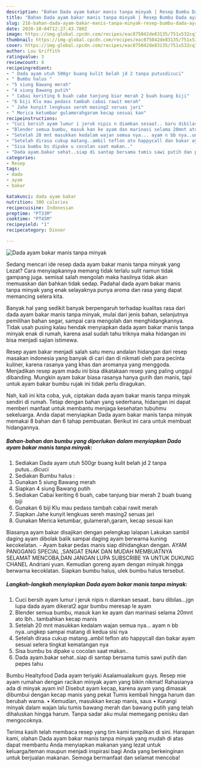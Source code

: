 ```yaml
---
description: "Bahan Dada ayam bakar manis tanpa minyak | Resep Bumbu Dada ayam bakar manis tanpa minyak Yang Sempurna"
title: "Bahan Dada ayam bakar manis tanpa minyak | Resep Bumbu Dada ayam bakar manis tanpa minyak Yang Sempurna"
slug: 216-bahan-dada-ayam-bakar-manis-tanpa-minyak-resep-bumbu-dada-ayam-bakar-manis-tanpa-minyak-yang-sempurna
date: 2020-10-04T12:27:43.780Z
image: https://img-global.cpcdn.com/recipes/eac875042de83135/751x532cq70/dada-ayam-bakar-manis-tanpa-minyak-foto-resep-utama.jpg
thumbnail: https://img-global.cpcdn.com/recipes/eac875042de83135/751x532cq70/dada-ayam-bakar-manis-tanpa-minyak-foto-resep-utama.jpg
cover: https://img-global.cpcdn.com/recipes/eac875042de83135/751x532cq70/dada-ayam-bakar-manis-tanpa-minyak-foto-resep-utama.jpg
author: Lou Griffith
ratingvalue: 3
reviewcount: 8
recipeingredient:
- " Dada ayam utuh 500gr buang kulit belah jd 2 tanpa putusdicuci"
- " Bumbu halus "
- "5 siung Bawang merah"
- "4 siung Bawang putih"
- " Cabai keriting 6 buah cabe tanjung biar merah 2 buah buang biji"
- "6 biji Klu mau pedass tambah cabai rawit merah"
- " Jahe kunyit lengkuas sereh masing2 seruas jari"
- " Merica ketumbar gulamerahgaram kecap sesuai kan"
recipeinstructions:
- "Cuci bersih ayam lumur i jeruk nipis n diamkan sesaat.. baru dibilas...jgn lupa dada ayam dikerat2 agar bumbu meresap le ayam"
- "Blender semua bumbu, masuk kan ke ayam dan marinasi selama 20mnt ato lbh.. tambahkan kecap manis"
- "Setelah 20 mnt masukkan kedalam wajan semua nya... ayam n bb nya..ungkep sampai matang di kedua sisi nya"
- "Setelah dirasa cukup matang..ambil teflon ato happycall dan bakar ayam sesuai selera tingkat kematangan nya"
- "Sisa bumbu bs dipake u cocolan saat makan.."
- "Dada ayam.bakar sehat..siap di santap bersama tumis sawi putih dan pepes tahu"
categories:
- Resep
tags:
- dada
- ayam
- bakar

katakunci: dada ayam bakar 
nutrition: 300 calories
recipecuisine: Indonesian
preptime: "PT33M"
cooktime: "PT45M"
recipeyield: "1"
recipecategory: Dinner

---
```



![Dada ayam bakar manis tanpa minyak](https://img-global.cpcdn.com/recipes/eac875042de83135/751x532cq70/dada-ayam-bakar-manis-tanpa-minyak-foto-resep-utama.jpg)

Sedang mencari ide resep dada ayam bakar manis tanpa minyak yang Lezat? Cara menyiapkannya memang tidak terlalu sulit namun tidak gampang juga. semisal salah mengolah maka hasilnya tidak akan memuaskan dan bahkan tidak sedap. Padahal dada ayam bakar manis tanpa minyak yang enak selayaknya punya aroma dan rasa yang dapat memancing selera kita.

Banyak hal yang sedikit banyak berpengaruh terhadap kualitas rasa dari dada ayam bakar manis tanpa minyak, mulai dari jenis bahan, selanjutnya pemilihan bahan segar, sampai cara mengolah dan menghidangkannya. Tidak usah pusing kalau hendak menyiapkan dada ayam bakar manis tanpa minyak enak di rumah, karena asal sudah tahu triknya maka hidangan ini bisa menjadi sajian istimewa.

Resep ayam bakar menjadi salah satu menu andalan hidangan dari resep masakan indonesia yang banyak di cari dan di nikmati oleh para pecinta kuliner, karena rasanya yang khas dan aromanya yang menggoda. Menjadikan resep ayam madu ini bisa dikatakaan resep yang paling unggul dibanding. Mungkin ayam bakar biasa rasanya hanya gurih dan manis, tapi untuk ayam bakar bumbu rujak ini tidak perlu diragukan.


Nah, kali ini kita coba, yuk, ciptakan dada ayam bakar manis tanpa minyak sendiri di rumah. Tetap dengan bahan yang sederhana, hidangan ini dapat memberi manfaat untuk membantu menjaga kesehatan tubuhmu sekeluarga. Anda dapat menyiapkan Dada ayam bakar manis tanpa minyak memakai 8 bahan dan 6 tahap pembuatan. Berikut ini cara untuk membuat hidangannya.

<!--inarticleads1-->

##### Bahan-bahan dan bumbu yang diperlukan dalam menyiapkan Dada ayam bakar manis tanpa minyak:

1. Sediakan  Dada ayam utuh 500gr buang kulit belah jd 2 tanpa putus...dicuci
1. Sediakan  Bumbu halus :
1. Gunakan 5 siung Bawang merah
1. Siapkan 4 siung Bawang putih
1. Sediakan  Cabai keriting 6 buah, cabe tanjung biar merah 2 buah buang biji
1. Gunakan 6 biji Klu mau pedass tambah cabai rawit merah
1. Siapkan  Jahe kunyit lengkuas sereh masing2 seruas jari
1. Gunakan  Merica ketumbar, gulamerah,garam, kecap sesuai kan


Biasanya ayam bakar disajikan dengan pelengkap lalapan Lakukan sambil daging ayam dibolak balik sampai daging ayam berwarna kuning kecokelatan. - Ayam bakar pedas manis siap dihidangkan dengan. AYAM PANGGANG SPECIAL ,SANGAT ENAK DAN MUDAH MEMBUATNYA SELAMAT MENCOBA,DAN JANGAN LUPA SUBSCRIBE YA UNTUK DUKUNG CHANEL Andriani yuan. Kemudian goreng ayam dengan minyak hingga berwarna kecoklatan. Siapkan bumbu halus, ulek bumbu halus tersebut. 

<!--inarticleads2-->

##### Langkah-langkah menyiapkan Dada ayam bakar manis tanpa minyak:

1. Cuci bersih ayam lumur i jeruk nipis n diamkan sesaat.. baru dibilas...jgn lupa dada ayam dikerat2 agar bumbu meresap le ayam
1. Blender semua bumbu, masuk kan ke ayam dan marinasi selama 20mnt ato lbh.. tambahkan kecap manis
1. Setelah 20 mnt masukkan kedalam wajan semua nya... ayam n bb nya..ungkep sampai matang di kedua sisi nya
1. Setelah dirasa cukup matang..ambil teflon ato happycall dan bakar ayam sesuai selera tingkat kematangan nya
1. Sisa bumbu bs dipake u cocolan saat makan..
1. Dada ayam.bakar sehat..siap di santap bersama tumis sawi putih dan pepes tahu


Bumbu Healtyfood Dada ayam teriyaki Asalamualaikum guys. Resep mie ayam rumahan dengan racikan minyak ayam yang bikin nikmat! Rahasianya ada di minyak ayam ini! Disebut ayam kecap, karena ayam yang dimasak dibumbui dengan kecap manis yang pekat Tumis kembali hingga harum dan berubah warna. • Kemudian, masukkan kecap manis, saus • Kurangi minyak dalam wajan lalu tumis bawang merah dan bawang putih yang telah dihaluskan hingga harum. Tanpa sadar aku mulai memegang penisku dan mengocoknya. 

Terima kasih telah membaca resep yang tim kami tampilkan di sini. Harapan kami, olahan Dada ayam bakar manis tanpa minyak yang mudah di atas dapat membantu Anda menyiapkan makanan yang lezat untuk keluarga/teman maupun menjadi inspirasi bagi Anda yang berkeinginan untuk berjualan makanan. Semoga bermanfaat dan selamat mencoba!
